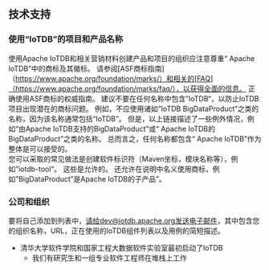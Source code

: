 <!--

    Licensed to the Apache Software Foundation (ASF) under one
    or more contributor license agreements.  See the NOTICE file
    distributed with this work for additional information
    regarding copyright ownership.  The ASF licenses this file
    to you under the Apache License, Version 2.0 (the
    "License"); you may not use this file except in compliance
    with the License.  You may obtain a copy of the License at
    
        http://www.apache.org/licenses/LICENSE-2.0
    
    Unless required by applicable law or agreed to in writing,
    software distributed under the License is distributed on an
    "AS IS" BASIS, WITHOUT WARRANTIES OR CONDITIONS OF ANY
    KIND, either express or implied.  See the License for the
    specific language governing permissions and limitations
    under the License.

-->

## 技术支持

### 使用“IoTDB”的项目和产品名称

使用Apache IoTDB和相关营销材料创建产品和项目的组织应注意尊重“ Apache IoTDB”中的商标及其徽标。 请参阅[ASF商标指南]（https://www.apache.org/foundation/marks/）和相关的[FAQ]（https://www.apache.org/foundation/marks/faq/），以获得全面的信息。 正确使用ASF商标的权威指南。
建议不要在任何名称中包含”IoTDB“，以防止IoTDB项目出现潜在的商标问题。
例如，不应使用诸如”IoTDB BigDataProduct“之类的名称，因为该名称通常包括“IoTDB”。 但是，以上链接描述了一些例外情况，例如“由Apache IoTDB支持的BigDataProduct”或“ Apache IoTDB的BigDataProduct”之类的名称。 总而言之，任何名称都包含“ Apache IoTDB”作为整体是可以接受的。  
您可以采取的常见做法是创建软件标识符（Maven坐标，模块名称等），例如”iotdb-tool“。 这些是允许的。 还允许在说明中名义使用商标，例如”BigDataProduct”是Apache IoTDB的子产品”。

### 公司和组织
要将自己添加到列表中，请给dev@iotdb.apache.org发送电子邮件，其中包含您的组织名称，URL，正在使用的IoTDB组件列表以及用例的简短描述。

- 清华大学软件学院和国家工程大数据软件实验室最初启动了IoTDB
	- 我们有研究生和一组专业软件工程师在堆栈上工作

